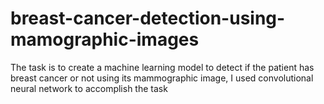 # breast-cancer-detection-using-mamographic-images
The task is to create a machine learning model to detect if the patient has breast cancer or not using its mammographic image, I used convolutional neural network to accomplish the task
